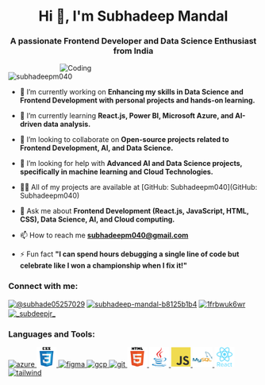 <h1 align="center">Hi 👋, I'm Subhadeep Mandal</h1>
<h3 align="center">A passionate Frontend Developer and Data Science Enthusiast from India</h3>

<img align="right" alt="Coding" width="400" src="https://th.bing.com/th/id/OIP.-6k_NnPhvRces_8j3Qe9eQHaFH?w=626&h=432&rs=1&pid=ImgDetMain">

<p align="left"> <img src="https://komarev.com/ghpvc/?username=subhadeepm040&label=Profile%20views&color=0e75b6&style=flat" alt="subhadeepm040" /> </p>

- 🔭 I’m currently working on **Enhancing my skills in Data Science and Frontend Development with personal projects and hands-on learning.**

- 🌱 I’m currently learning **React.js, Power BI, Microsoft Azure, and AI-driven data analysis.**

- 👯 I’m looking to collaborate on **Open-source projects related to Frontend Development, AI, and Data Science.**

- 🤝 I’m looking for help with **Advanced AI and Data Science projects, specifically in machine learning and Cloud Technologies.**

- 👨‍💻 All of my projects are available at [GitHub: Subhadeepm040](GitHub: Subhadeepm040)

- 💬 Ask me about **Frontend Development (React.js, JavaScript, HTML, CSS), Data Science, AI, and Cloud computing.**

- 📫 How to reach me **subhadeepm040@gmail.com**

- ⚡ Fun fact **"I can spend hours debugging a single line of code but celebrate like I won a championship when I fix it!"**

<h3 align="left">Connect with me:</h3>
<p align="left">
<a href="https://twitter.com/@subhade05257029" target="blank"><img align="center" src="https://raw.githubusercontent.com/rahuldkjain/github-profile-readme-generator/master/src/images/icons/Social/twitter.svg" alt="@subhade05257029" height="30" width="40" /></a>
<a href="https://linkedin.com/in/subhadeep-mandal-b8125b1b4" target="blank"><img align="center" src="https://raw.githubusercontent.com/rahuldkjain/github-profile-readme-generator/master/src/images/icons/Social/linked-in-alt.svg" alt="subhadeep-mandal-b8125b1b4" height="30" width="40" /></a>
<a href="https://fb.com/1frbwuk6wr" target="blank"><img align="center" src="https://raw.githubusercontent.com/rahuldkjain/github-profile-readme-generator/master/src/images/icons/Social/facebook.svg" alt="1frbwuk6wr" height="30" width="40" /></a>
<a href="https://instagram.com/_subdeepjr_" target="blank"><img align="center" src="https://raw.githubusercontent.com/rahuldkjain/github-profile-readme-generator/master/src/images/icons/Social/instagram.svg" alt="_subdeepjr_" height="30" width="40" /></a>
</p>

<h3 align="left">Languages and Tools:</h3>
<p align="left"> <a href="https://azure.microsoft.com/en-in/" target="_blank" rel="noreferrer"> <img src="https://www.vectorlogo.zone/logos/microsoft_azure/microsoft_azure-icon.svg" alt="azure" width="40" height="40"/> </a> <a href="https://www.w3schools.com/css/" target="_blank" rel="noreferrer"> <img src="https://raw.githubusercontent.com/devicons/devicon/master/icons/css3/css3-original-wordmark.svg" alt="css3" width="40" height="40"/> </a> <a href="https://www.figma.com/" target="_blank" rel="noreferrer"> <img src="https://www.vectorlogo.zone/logos/figma/figma-icon.svg" alt="figma" width="40" height="40"/> </a> <a href="https://cloud.google.com" target="_blank" rel="noreferrer"> <img src="https://www.vectorlogo.zone/logos/google_cloud/google_cloud-icon.svg" alt="gcp" width="40" height="40"/> </a> <a href="https://git-scm.com/" target="_blank" rel="noreferrer"> <img src="https://www.vectorlogo.zone/logos/git-scm/git-scm-icon.svg" alt="git" width="40" height="40"/> </a> <a href="https://www.w3.org/html/" target="_blank" rel="noreferrer"> <img src="https://raw.githubusercontent.com/devicons/devicon/master/icons/html5/html5-original-wordmark.svg" alt="html5" width="40" height="40"/> </a> <a href="https://www.java.com" target="_blank" rel="noreferrer"> <img src="https://raw.githubusercontent.com/devicons/devicon/master/icons/java/java-original.svg" alt="java" width="40" height="40"/> </a> <a href="https://developer.mozilla.org/en-US/docs/Web/JavaScript" target="_blank" rel="noreferrer"> <img src="https://raw.githubusercontent.com/devicons/devicon/master/icons/javascript/javascript-original.svg" alt="javascript" width="40" height="40"/> </a> <a href="https://www.mysql.com/" target="_blank" rel="noreferrer"> <img src="https://raw.githubusercontent.com/devicons/devicon/master/icons/mysql/mysql-original-wordmark.svg" alt="mysql" width="40" height="40"/> </a> <a href="https://reactjs.org/" target="_blank" rel="noreferrer"> <img src="https://raw.githubusercontent.com/devicons/devicon/master/icons/react/react-original-wordmark.svg" alt="react" width="40" height="40"/> </a> <a href="https://tailwindcss.com/" target="_blank" rel="noreferrer"> <img src="https://www.vectorlogo.zone/logos/tailwindcss/tailwindcss-icon.svg" alt="tailwind" width="40" height="40"/> </a> </p>

